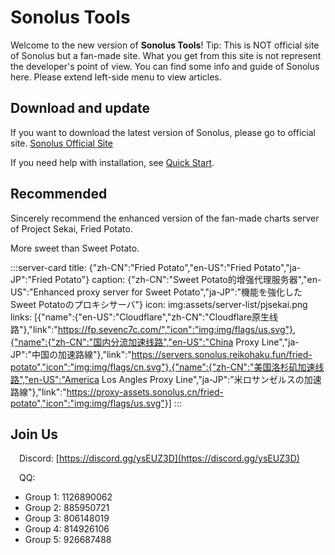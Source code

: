 # Sonolus Tools

Welcome to the new version of **Sonolus Tools**!
Tip: This is NOT official site of Sonolus but a fan-made site. What you get from this site is not represent the developer's point of view.
You can find some info and guide of Sonolus here.
Please extend left-side menu to view articles.

## Download and update

If you want to download the latest version of Sonolus, please go to official site.
[Sonolus Official Site](https://sonolus.com)

If you need help with installation, see [Quick Start](/guide/quick-start).

## Recommended

Sincerely recommend the enhanced version of the fan-made charts server of Project Sekai, Fried Potato.

More sweet than Sweet Potato.

:::server-card
title: {"zh-CN":"Fried Potato","en-US":"Fried Potato","ja-JP":"Fried Potato"}
caption: {"zh-CN":"Sweet Potato的增强代理服务器","en-US":"Enhanced proxy server for Sweet Potato","ja-JP":"機能を強化したSweet Potatoのプロキシサーバ"}
icon: img:assets/server-list/pjsekai.png
links: [{"name":{"en-US":"Cloudflare","zh-CN":"Cloudflare原生线路"},"link":"https://fp.sevenc7c.com/","icon":"img:img/flags/us.svg"},{"name":{"zh-CN":"国内分流加速线路","en-US":"China Proxy Line","ja-JP":"中国の加速路線"},"link":"https://servers.sonolus.reikohaku.fun/fried-potato","icon":"img:img/flags/cn.svg"},{"name":{"zh-CN":"美国洛杉矶加速线路","en-US":"America Los Angles Proxy Line","ja-JP":"米ロサンゼルスの加速路線"},"link":"https://proxy-assets.sonolus.cn/fried-potato","icon":"img:img/flags/us.svg"}]
:::

## Join Us

<img src="https://sonolus.com/res/discord-brands.png" style="height: 1em"/>Discord: [https://discord.gg/ysEUZ3D](https://discord.gg/ysEUZ3D)

<img src="https://sonolus.com/res/qq-brands.png" style="height: 1em"/>QQ:

* Group 1: 1126890062
* Group 2: 885950721
* Group 3: 806148019
* Group 4: 814926106
* Group 5: 926687488
